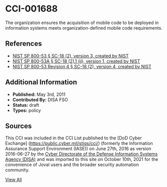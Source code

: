 # CCI-001688

The organization ensures the acquisition of mobile code to be deployed in information systems meets organization-defined mobile code requirements.

## References ##

* [NIST SP 800-53 § SC-18 (2), version 3, created by NIST](http://csrc.nist.gov/publications/PubsSPs.html)
* [NIST SP 800-53A § SC-18 (2).1 (ii), version 1, created by NIST](http://csrc.nist.gov/publications/PubsSPs.html)
* [NIST SP 800-53 Revision 4 § SC-18 (2), version 4, created by NIST](http://csrc.nist.gov/publications/PubsSPs.html)


## Additional Information ##

* **Published:** May 3rd, 2011
* **Contributed By:** DISA FSO
* **Status:** draft
* **Types:** policy

## Sources ##

This CCI was included in the CCI List published to the [DoD Cyber Exchange]
(https://public.cyber.mil/stigs/cci/) (formerly the Information Assurance Support Environment
(IASE)) on June 27th, 2016 as version 2016-06-27 by the [Cyber Directorate of the Defense 
Information Systems Agency (DISA)](https://public.cyber.mil/about-cyber/) and was imported to 
this site on October 10th, 2021 for the convenience of Joval users and the broader security automation community.

[View All](../README.md)
